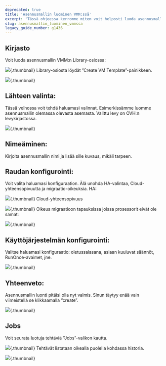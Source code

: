 ```yaml
---
deprecated: true
title: 'Asennusmallin luominen VMM:ssä'
excerpt: 'Tässä ohjeessa kerromme miten voit helposti luoda asennusmallin VMM:ssä'
slug: asennusmallin_luominen_vmmssa
legacy_guide_number: g1436
---
```



## Kirjasto
Voit luoda asennusmallin VMM:n Library-osiossa:

![](images/img_1966.jpg){.thumbnail}
Library-osiosta löydät ”Create VM Template”-painikkeen.

![](images/img_1967.jpg){.thumbnail}

## Lähteen valinta:
Tässä velhossa voit tehdä haluamasi valinnat. Esimerkissämme luomme asennusmallin olemassa olevasta asemasta. Valittu levy on OVH:n levykirjastossa.

![](images/img_1971.jpg){.thumbnail}

## Nimeäminen:
Kirjoita asennusmallin nimi ja lisää sille kuvaus, mikäli tarpeen.

## Raudan konfigurointi:
Voit valita haluamasi konfiguraation.
Älä unohda HA-valintaa, Cloud-yhteensopivuutta ja migraatio-oikeuksia.
HA:

![](images/img_1997.jpg){.thumbnail}
Cloud-yhteensopivuus

![](images/img_1998.jpg){.thumbnail}
Oikeus migraatioon tapauksissa joissa prosessorit eivät ole samat:

![](images/img_1999.jpg){.thumbnail}

## Käyttöjärjestelmän konfigurointi:
Valitse haluamasi konfiguraatio: oletussalasana, asiaan kuuluvat säännöt, RunOnce-avaimet, jne.

![](images/img_1969.jpg){.thumbnail}

## Yhteenveto:
Asennusmallin luonti pitäisi olla nyt valmis. Sinun täytyy enää vain viimeistellä se klikkaamalla ”create”.

![](images/img_1970.jpg){.thumbnail}


## Jobs
Voit seurata luotuja tehtäviä ”Jobs”-valikon kautta.

![](images/img_1972.jpg){.thumbnail}
Tehtävät listataan oikealla puolella kohdassa historia.

![](images/img_1973.jpg){.thumbnail}

